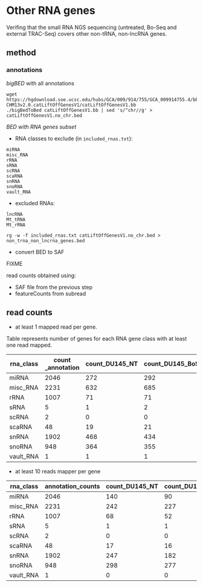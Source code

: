 # Other RNA genes

Verifing that the small RNA NGS sequencing (untreated,  Bo-Seq and external TRAC-Seq)  covers other non-tRNA, non-lncRNA genes.

## method

### annotations

*bigBED* with all annotations
```
wget  https://hgdownload.soe.ucsc.edu/hubs/GCA/009/914/755/GCA_009914755.4/bbi/GCA_009914755.4_T2T-CHM13v2.0.catLiftOffGenesV1/catLiftOffGenesV1.bb
./bigBedToBed catLiftOffGenesV1.bb | sed 's/^chr//g' > catLiftOffGenesV1.no_chr.bed
```
*BED with RNA genes subset*

* RNA classes to exclude (in ```included_rnas.txt```):

```
miRNA
misc_RNA
rRNA
sRNA
scRNA
scaRNA
snRNA
snoRNA
vault_RNA 
```
 * excluded RNAs:

```
lncRNA
Mt_tRNA
Mt_rRNA 
```

```
rg -w -f included_rnas.txt catLiftOffGenesV1.no_chr.bed > non_trna_non_lncrna_genes.bed
```

* convert BED to SAF

FIXME


read counts obtained using:
* SAF file from the previous step
* featureCounts from subread


## read counts 

* at least 1 mapped read per gene.

Table represents number of genes for each RNA gene class with at least one read mapped.  

| rna_class | count _annotation | count_DU145_NT | count_DU145_BoSeq | count_MHCC97H_NT_Chen | count_MHCC97H_TRACSeq_Chen |
|---|---|---|---|---|---|
| miRNA | 2046 | 272 | 292 | 216 | 176 |
| misc_RNA | 2231 | 632 | 685 | 523 | 530 |
| rRNA | 1007 | 71 | 71 | 71 | 72 |
| sRNA | 5 | 1 | 2 | 1 | 1 |
| scRNA | 2 | 0 | 0 | 2 | 2 |
| scaRNA | 48 | 19 | 21 | 21 | 22 |
| snRNA | 1902 | 468 | 434 | 522 | 505 |
| snoRNA | 948 | 364 | 355 | 376 | 373 |
| vault_RNA | 1 | 1 | 1 | 1 | 1 |

* at least 10 reads mapper per gene


| rna_class | annotation_counts | count_DU145_NT | count_DU145_BoSeq | count_MHCC97H_NT_Chen | count_MHCC97H_TRACSeq_Chen |
|---|---|---|---|---|---|
| miRNA | 2046 | 140 | 90 | 43 | 43 |
| misc_RNA | 2231 | 242 | 227 | 137 | 144 |
| rRNA | 1007 | 68 | 52 | 69 | 54 |
| sRNA | 5 | 1 | 1 | 1 | 1 |
| scRNA | 2 | 0 | 0 | 2 | 2 |
| scaRNA | 48 | 17 | 16 | 18 | 17 |
| snRNA | 1902 | 247 | 182 | 202 | 201 |
| snoRNA | 948 | 298 | 277 | 293 | 291 |
| vault_RNA | 1 | 0 | 0 | 1 | 1 |
